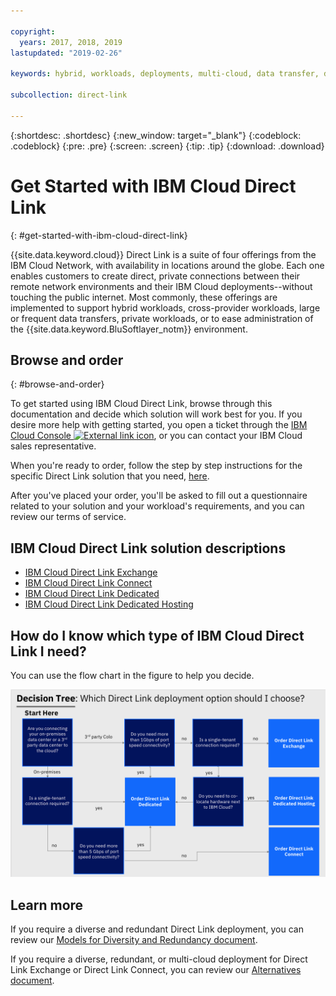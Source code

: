```yaml
---

copyright:
  years: 2017, 2018, 2019
lastupdated: "2019-02-26"

keywords: hybrid, workloads, deployments, multi-cloud, data transfer, descriptions, diverse, redundant

subcollection: direct-link

---
```


{:shortdesc: .shortdesc}
{:new_window: target="_blank"}
{:codeblock: .codeblock}
{:pre: .pre}
{:screen: .screen}
{:tip: .tip}
{:download: .download}

# Get Started with IBM Cloud Direct Link
{: #get-started-with-ibm-cloud-direct-link}

{{site.data.keyword.cloud}} Direct Link is a suite of four offerings from the IBM Cloud Network, with availability in locations around the globe. Each one enables customers to create direct, private connections between their remote network environments and their IBM Cloud deployments--without touching the public internet. Most commonly, these offerings are implemented to support hybrid workloads, cross-provider workloads, large or frequent data transfers, private workloads, or to ease administration of the {{site.data.keyword.BluSoftlayer_notm}} environment.

## Browse and order
{: #browse-and-order}

To get started using IBM Cloud Direct Link, browse through this documentation and decide which solution will work best for you. If you desire more help with getting started, you open a ticket through the [IBM Cloud Console ![External link icon](../../icons/launch-glyph.svg "External link icon")]( https://control.bluemix.net/support/unifiedConsole/tickets/add), or you can contact your IBM Cloud sales representative.

When you're ready to order, follow the step by step instructions for the specific Direct Link solution that you need, [here](/docs/infrastructure/direct-link?topic=direct-link-order-ibm-cloud-direct-link).

After you've placed your order, you'll be asked to fill out a questionnaire related to your solution and your workload's requirements, and you can review our terms of service.

## IBM Cloud Direct Link solution descriptions

 * [IBM Cloud Direct Link Exchange](/docs/infrastructure/direct-link?topic=direct-link-the-ibm-cloud-direct-link-exchange-solution)
 * [IBM Cloud Direct Link Connect](/docs/infrastructure/direct-link?topic=direct-link-the-ibm-cloud-direct-link-connect-solution)
 * [IBM Cloud Direct Link Dedicated](/docs/infrastructure/direct-link?topic=direct-link-the-ibm-cloud-direct-link-dedicated-solution)
 * [IBM Cloud Direct Link Dedicated Hosting](/docs/infrastructure/direct-link?topic=direct-link-the-ibm-cloud-direct-link-dedicated-hosting-solution)


## How do I know which type of IBM Cloud Direct Link I need?

You can use the flow chart in the figure to help you decide.

![direct-link-decision-tree](/images/direct-link-decision-tree.png)

## Learn more

If you require a diverse and redundant Direct Link deployment, you can review our [Models for Diversity and Redundancy document](/docs/infrastructure/direct-link?topic=direct-link-models-for-diversity-and-redundancy-in-direct-link).

If you require a diverse, redundant, or multi-cloud deployment for Direct Link Exchange or Direct Link Connect, you can review our [Alternatives document](/docs/infrastructure/direct-link?topic=direct-link-alternatives-for-your-ibm-cloud-direct-link-deployment).
